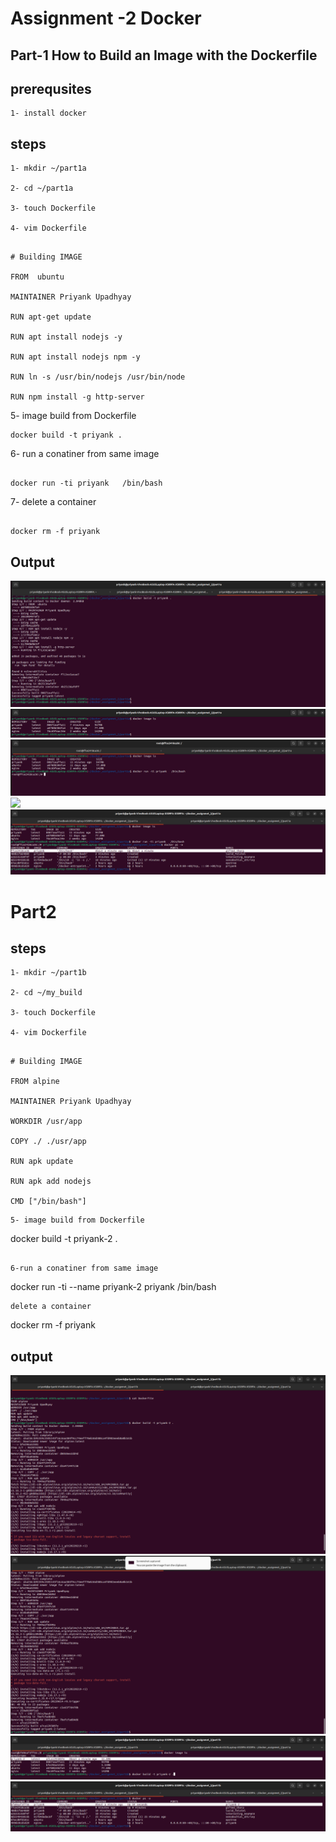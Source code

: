 # Assignment -2 Docker 

## Part-1 How to Build an Image with the Dockerfile

## prerequsites 

```
1- install docker 

```

## steps 

```
1- mkdir ~/part1a

2- cd ~/part1a

3- touch Dockerfile
 
4- vim Dockerfile

```

```

# Building IMAGE

FROM  ubuntu

MAINTAINER Priyank Upadhyay

RUN apt-get update

RUN apt install nodejs -y

RUN apt install nodejs npm -y

RUN ln -s /usr/bin/nodejs /usr/bin/node

RUN npm install -g http-server

```

5- image build from Dockerfile 

```
docker build -t priyank .

```

6- run a conatiner from same image 

```

docker run -ti priyank   /bin/bash

```

7- delete a container 

```

docker rm -f priyank

```

## Output

<img src=./snaps/1.png>


<img src=./snaps/2.png>

<img src=./snaps/3.png>

<img src=./snaps/4.png>

<img src=./snaps/5.png>

# Part2

## steps 

```
1- mkdir ~/part1b

2- cd ~/my_build

3- touch Dockerfile
 
4- vim Dockerfile

```

```

# Building IMAGE

FROM alpine

MAINTAINER Priyank Upadhyay

WORKDIR /usr/app

COPY ./ ./usr/app

RUN apk update

RUN apk add nodejs

CMD ["/bin/bash"]

```

```
5- image build from Dockerfile 

```
docker build -t priyank-2 .

```

6-run a conatiner from same image 

```

docker run -ti --name priyank-2 priyank   /bin/bash

```
delete a container 

```
docker rm -f priyank



## output

<img src=./snaps/6.png>

<img src=./snaps/7.png>

<img src=./snaps/8.png>

<img src=./snaps/9.png>




